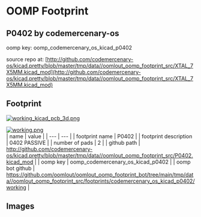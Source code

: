# OOMP Footprint  
## P0402  by codemercenary-os  
  
oomp key: oomp_codemercenary_os_kicad_p0402  
  
source repo at: [http://github.com/codemercenary-os/kicad.pretty/blob/master/tmp/data//oomlout_oomp_footprint_src/XTAL_7X5MM.kicad_mod](http://github.com/codemercenary-os/kicad.pretty/blob/master/tmp/data//oomlout_oomp_footprint_src/XTAL_7X5MM.kicad_mod)  
## Footprint  
  
[![working_kicad_pcb_3d.png](working_kicad_pcb_3d_600.png)](working_kicad_pcb_3d.png)  
  
[![working.png](working_600.png)](working.png)  
| name | value | 
| --- | --- | 
| footprint name | P0402 | 
| footprint description | 0402 PASSIVE | 
| number of pads | 2 | 
| github path | http://github.com/codemercenary-os/kicad.pretty/blob/master/tmp/data//oomlout_oomp_footprint_src/P0402.kicad_mod | 
| oomp key | oomp_codemercenary_os_kicad_p0402 | 
| oomp bot github | https://github.com/oomlout/oomlout_oomp_footprint_bot/tree/main/tmp/data//oomlout_oomp_footprint_src/footprints/codemercenary_os_kicad_p0402/working | 
## Images  
